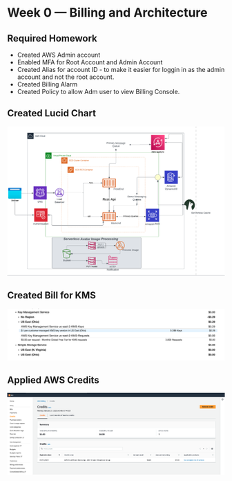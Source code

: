 # Week 0 — Billing and Architecture

## Required Homework

- Created AWS Admin account
- Enabled MFA for Root Account and Admin Account
- Created Alias for account ID - to make it easier for loggin in as the admin account and not the root account.
- Created Billing Alarm 
- Created Policy to allow Adm user to view Billing Console.


## Created Lucid Chart 
![Image of Screen shot of Lucid chart](assets/Screenshot%202023-02-28%20at%208.51.56%20PM.png)

##  Created Bill for KMS

![Image of Screen shot of Bill](assets/Bill%20for%20KMS.png)


## Applied AWS Credits

![Image of Screen Shot of AWS Credit](assets/AwsCredits.png)

